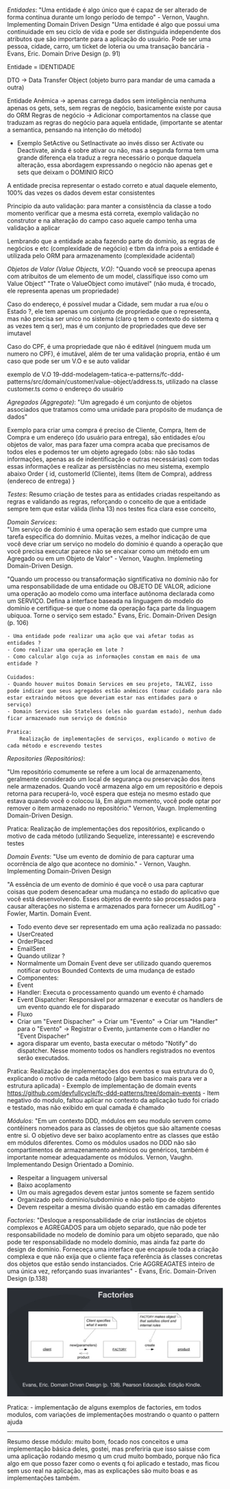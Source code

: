 *Entidades*:
"Uma entidade é algo único que é capaz de ser alterado de forma contínua durante um longo período de tempo" - Vernon, Vaughn. Implementing Domain Driven Design
"Uma entidade é algo que possui uma continuidade em seu ciclo de vida e pode ser distinguida independente dos atributos que são importante para a aplicação do usuário. Pode ser uma pessoa, cidade, carro, um ticket de loteria ou uma transação bancária - Evans, Eric. Domain Drive Design (p. 91)

Entidade = IDENTIDADE

DTO -> Data Transfer Object (objeto burro para mandar de uma camada a outra)

Entidade Anêmica -> apenas carrega dados sem inteligência nenhuma apenas os gets, sets, sem regras de negócio, basicamente existe por causa do ORM
Regras de negócio -> Adicionar comportamentos na classe que traduzam as regras do negócio para aquela entidade, (importante se atentar a semantica, pensando na intenção do método)
 - Exemplo SetActive ou SetInactivate ao invés disso ser Activate ou Deactivate, ainda é sobre ativar ou não, mas a segunda forma tem uma grande diferença ela traduz a regra necessário o porque daquela alteração, essa abordagem expressando o negócio não apenas get e sets que deixam o DOMINIO RICO

A entidade precisa representar o estado correto e atual daquele elemento, 100% das vezes os dados devem estar consistentes

Principio da auto validação: para manter a consistência da classe a todo momento verificar que a mesma está correta, exemplo validação no construtor e na alteração do campo caso aquele campo tenha uma validação a aplicar

Lembrando que a entidade acaba fazendo parte do dominio, as regras de negócios e etc (complexidade de negócio) e tbm da infra pois a entidade é utilizada pelo ORM para armazenamento (complexidade acidental)


*Objetos de Valor (Value Objects, V.O)*:
"Quando você se preocupa apenas com atribuitos de um elemento de um model, classifique isso como um Value Object"
"Trate o ValueObject como imutável" (não muda, é trocado, ele representa apenas um propriedade)

Caso do endereço, é possível mudar a Cidade, sem mudar a rua e/ou o Estado ?, ele tem apenas um conjunto de propriedade que o representa, mas não precisa ser unico no sistema (claro q tem o contexto do sistema q as vezes tem q ser), mas é um conjunto de propriedades que deve ser imutavel

Caso do CPF, é uma propriedade que não é editável (ninguem muda um numero no CPF), é imutável, além de ter uma validação propria, então é um caso que pode ser um V.O e se auto validar

exemplo de V.O 19-ddd-modelagem-tatica-e-patterns/fc-ddd-patterns/src/domain/customer/value-object/address.ts, utilizado na classe customer.ts como o endereço do usuário

*Agregados (Aggregate)*:
"Um agregado é um conjunto de objetos associados que tratamos como uma unidade para propósito de mudança de dados"

Exemplo para criar uma compra é preciso de Cliente, Compra, Item de Compra e um endereço (do usuário para entrega), são entidades e/ou objetos de valor, 
mas para fazer uma compra acaba que precisamos de todos eles e podemos ter um objeto agregado (obs: não são todas informações, apenas as de indentificação e outras necessárias) com todas essas informações e realizar as persistências no meu sistema, exemplo abaixo
Order 
{
    id,
    customerId (Cliente),
    items (Item de Compra),
    address (endereco de entrega)
}

*Testes*: 
Resumo criação de testes para as entidades criadas respeitando as regras e validando as regras, reforçando o conceito de que a entidade sempre tem que estar válida (linha 13) nos testes fica clara esse conceito, 

*Domain Services*:    
"Um serviço de domínio é uma operação sem estado que cumpre uma tarefa específica do domnínio. Muitas vezes, a melhor indicação de que você deve criar um serviço no modelo do domínio é quando a operação que você precisa executar parece não se encaixar como um método em um Agregado ou em um Objeto de Valor" - Vernon, Vaughn. Implemeting Domain-Driven Design.

"Quando um processo ou transaformação signtificativa no domínio não for uma responsabilidade de uma entidade ou OBJETO DE VALOR, adicione uma operação ao modelo como uma interface autônoma declarada como um SERVIÇO. Defina a interface baseada na linguagem do modelo do domínio e certifique-se que o nome da operação faça parte da linguagem ubiquoa. Torne o serviço sem estado." Evans, Eric. Domain-Driven Design (p. 106)

    - Uma entidade pode realizar uma ação que vai afetar todas as entidades ?
    - Como realizar uma operação em lote ?
    - Como calcular algo cuja as informações constam em mais de uma entidade ?

    Cuidados:
    - Quando houver muitos Domain Services em seu projeto, TALVEZ, isso pode indicar que seus agregados estão anêmicos (tomar cuidado para não estar extraindo métoos que deveriam estar nas entidades para o serviço)
    - Domain Services são Stateless (eles não guardam estado), nenhum dado ficar armazenado num serviço de domínio

    Pratica:
        Realização de implementações de serviços, explicando o motivo de cada método e escrevendo testes

*Repositories (Repositórios)*:

"Um repositório comumente se refere a um local de armazenamento, geralmente considerado um local de segurança ou preservação dos itens nele armazenados.
Quando você armazena algo em um repositório e depois retorna para recuperá-lo, você espera que esteja no mesmo estado que estava quando você o colocou lá, Em algum momento, você pode optar por remover o item armazenado no repositório."
Vernon, Vaugn. Implementing Domain-Driven Design.

Pratica:
        Realização de implementações dos repositórios, explicando o motivo de cada método (utilizando Sequelize, interessante) e escrevendo testes

*Domain Events*:
"Use um evento de domínio de para capturar uma ocorrência de algo que acontece no domínio." - Vernon, Vaughn. Implementing Domain-Driven Design

"A essência de um evento de domínio é que você o usa para capturar coisas que podem desencadear uma mudança no estado do aplicativo que você está desenvolvendo. Esses objetos de evento são processados para causar alterações no sistema e armazenados para fornecer um AuditLog" - Fowler, Martin. Domain Event.

 - Todo evento deve ser representado em uma ação realizada no passado:
  - UserCreated
  - OrderPlaced
  - EmailSent
 - Quando utilizar ?
  - Normalmente um Domain Event deve ser utilizado quando queremos notificar outros Bounded Contexts de uma mudança de estado
 - Componentes:
  - Event
  - Handler: Executa o processamento quando um evento é chamado
  - Event Dispatcher: Responsável por armazenar e executar os handlers de um evento quando ele for disparado
 - Fluxo
  - Criar um "Event Dispacher" -> Criar um "Evento" -> Criar um "Handler" para o "Evento" -> Registrar o Evento, juntamente com o Handler no "Event Dispacher"
  - agora disparar um evento, basta executar o método "Notify" do dispatcher. Nesse momento todos os handlers registrados no eventos serão executados.

Pratica:
        Realização de implementações dos eventos e sua estrutura do 0, explicando o motivo de cada método (algo bem basico mais para ver a estrutura aplicada)
        - Exemplo de implementação de domain events https://github.com/devfullcycle/fc-ddd-patterns/tree/domain-events
        - Item negativo do modulo, faltou aplicar no contexto da aplicação tudo foi criado e testado, mas não exibido em qual camada é chamado

*Módulos*:
"Em um contexto DDD, módulos em seu modulo servem como contêiners nomeados para as classes de objetos que são altamente coesas entre si. O objetivo deve ser baixo acoplamento entre as classes que estão em módulos diferentes. Como os módulos usados no DDD não são compartimentos de armazenamento anêmicos ou genéricos, também é importante nomear adequadamente os módulos. Vernon, Vaughn. Implementando Design Orientado a Domínio.
 - Respeitar a linguagem universal
 - Baixo acoplamento
 - Um ou mais agregados devem estar juntos somente se fazem sentido
 - Organizado pelo domínio/subdomínio e não pelo tipo de objeto
 - Devem respeitar a mesma divisão quando estão em camadas diferentes

*Factories*:
"Desloque a responsabilidade de criar instâncias de objetos complexos e AGREGADOS para um objeto separado, que não pode ter responsabilidade no modelo de domínio para um objeto separado, que não pode ter responsabilidade no modelo domínio, mas ainda faz parte do design de domínio. Forneceça uma interface que encapsule toda a criação complexa e que não exija que o cliente faça referência ás classes concretas dos objetos que estão sendo instanciados. Crie AGGREAGATES inteiro de uma única vez, reforçando suas invariantes" - Evans, Eric. Domain-Driven Design (p.138)

![alt text](image.png)

Pratica:
    - implementação de alguns exemplos de factories, em todos modulos, com variações de implementações mostrando o quanto o pattern ajuda

---------------------------------
Resumo desse módulo: muito bom, focado nos conceitos e uma implementação básica deles, gostei, mas preferiria que isso saisse com uma aplicação rodando mesmo q um crud muito bombado, porque não fica algo em que posso fazer como o events q foi aplicado e testado, mas ficou sem uso real na aplicação, mas as explicações são muito boas e as implementações também.